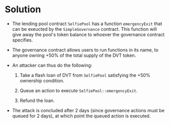 # Solution

* The lending pool contract `SelfiePool` has a function `emergencyExit` that can be exeucted by the `SimpleGovernance` contract. This function will give away the pool's token balance to whoever the governance contract specifies.

* The governance contract allows users to run functions in its name,
to anyone owning +50% of the total supply of the DVT token.


* An attacker can thus do the following:

    1. Take a flash loan of DVT from `SelfiePool` satisfying the +50% ownership condition.

    1. Queue an action to execute `SelfiePool::emergencyExit`.

    1. Refund the loan.


* The attack is concluded after 2 days (since governance actions must be queued for 2 days), at which point the queued action is executed.
